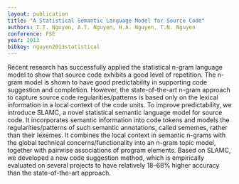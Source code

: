 ```yaml
---
layout: publication
title: "A Statistical Semantic Language Model for Source Code"
authors: T.T. Nguyen, A.T. Nguyen, H.A. Nguyen, T.N. Nguyen
conference: FSE
year: 2013
bibkey: nguyen2013statistical
---
```

Recent research has successfully applied the statistical n-gram language model to show that source code exhibits a
good level of repetition. The n-gram model is shown to have
good predictability in supporting code suggestion and completion. However, the state-of-the-art n-gram approach to
capture source code regularities/patterns is based only on
the lexical information in a local context of the code units.
To improve predictability, we introduce SLAMC, a novel statistical semantic language model for source code. It incorporates semantic information into code tokens and models the
regularities/patterns of such semantic annotations, called sememes, rather than their lexemes. It combines the local context in semantic n-grams with the global technical concerns/functionality into an n-gram topic model, together with pairwise associations of program elements. Based on SLAMC,
we developed a new code suggestion method, which is empirically evaluated on several projects to have relatively 18–68%
higher accuracy than the state-of-the-art approach.

